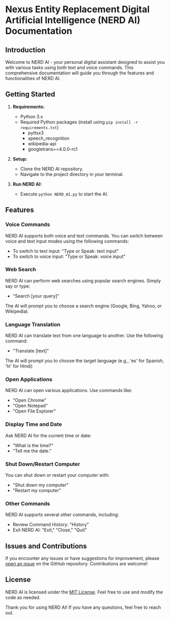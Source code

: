 # Nexus Entity Replacement Digital Artificial Intelligence (NERD AI) Documentation

## Introduction

Welcome to NERD AI - your personal digital assistant designed to assist you with various tasks using both text and voice commands. This comprehensive documentation will guide you through the features and functionalities of NERD AI.

## Getting Started

1. **Requirements:**
   - Python 3.x
   - Required Python packages (install using `pip install -r requirements.txt`)
     - pyttsx3
     - speech_recognition
     - wikipedia-api
     - googletrans==4.0.0-rc1

2. **Setup:**
   - Clone the NERD AI repository.
   - Navigate to the project directory in your terminal.

3. **Run NERD AI:**
   - Execute `python NERD_AI.py` to start the AI.

## Features

### Voice Commands

NERD AI supports both voice and text commands. You can switch between voice and text input modes using the following commands:

- To switch to text input: "Type or Speak: text input"
- To switch to voice input: "Type or Speak: voice input"

### Web Search

NERD AI can perform web searches using popular search engines. Simply say or type:

- "Search [your query]"

The AI will prompt you to choose a search engine (Google, Bing, Yahoo, or Wikipedia).

### Language Translation

NERD AI can translate text from one language to another. Use the following command:

- "Translate [text]"

The AI will prompt you to choose the target language (e.g., 'es' for Spanish, 'hi' for Hindi)

### Open Applications

NERD AI can open various applications. Use commands like:

- "Open Chrome"
- "Open Notepad"
- "Open File Explorer"

### Display Time and Date

Ask NERD AI for the current time or date:

- "What is the time?"
- "Tell me the date."

### Shut Down/Restart Computer

You can shut down or restart your computer with:

- "Shut down my computer"
- "Restart my computer"

### Other Commands

NERD AI supports several other commands, including:

- Review Command History: "History"
- Exit NERD AI: "Exit," "Close," "Quit"

## Issues and Contributions

If you encounter any issues or have suggestions for improvement, please [open an issue](https://github.com/DigitalNerdOfficial/Nerd_AI/issues) on the GitHub repository. Contributions are welcome!

## License

NERD AI is licensed under the [MIT License](LICENSE). Feel free to use and modify the code as needed.

Thank you for using NERD AI! If you have any questions, feel free to reach out.
